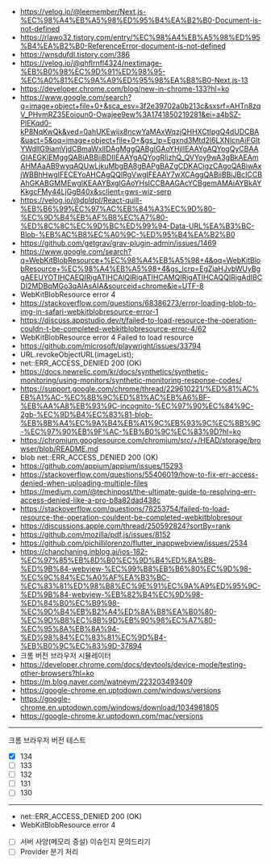 - https://velog.io/@leemember/Next.js-%EC%98%A4%EB%A5%98%ED%95%B4%EA%B2%B0-Document-is-not-defined
- https://rlawo32.tistory.com/entry/%EC%98%A4%EB%A5%98%ED%95%B4%EA%B2%B0-ReferenceError-document-is-not-defined
- https://wnsdufdl.tistory.com/386
- https://velog.io/@qhflrnfl4324/nextimage-%EB%B0%98%EC%9D%91%ED%98%95-%EC%A0%81%EC%9A%A9%ED%95%98%EA%B8%B0-Next.js-13
- https://developer.chrome.com/blog/new-in-chrome-133?hl=ko
- https://www.google.com/search?q=image+object+file+0+&sca_esv=3f2e39702a0b213c&sxsrf=AHTn8zqV_PHvmRZ35Eoioun0-Owajee9ew%3A1741850219281&ei=a4bSZ-PlEKqd0-kP8NqKwQk&ved=0ahUKEwijx8ncwYaMAxWqzjQHHXCtIpgQ4dUDCBA&uact=5&oq=image+object+file+0+&gs_lp=Egxnd3Mtd2l6LXNlcnAiFGltYWdlIG9iamVjdCBmaWxlIDAgMggQABgIGAoYHjIIEAAYgAQYogQyCBAAGIAEGKIEMggQABiABBiiBDIIEAAYgAQYogRIizhQ_QVYoy9wA3gBkAEAmAHMAaAB9wyqAQUwLjkuMbgBA8gBAPgBAZgCDKACigzCAgoQABiwAxjWBBhHwgIFECEYoAHCAgQQIRgVwgIFEAAY7wXCAggQABiiBBiJBcICCBAhGKABGMMEwgIKEAAYBxgIGAoYHsICCBAAGAcYCBgemAMAiAYBkAYKkgcFMy44LjGgB40x&sclient=gws-wiz-serp
- https://velog.io/@dpldpl/React-quill-%EB%B6%99%EC%97%AC%EB%84%A3%EC%9D%80-%EC%9D%B4%EB%AF%B8%EC%A7%80-%ED%8C%8C%EC%9D%BC%ED%99%94-Data-URL%EA%B3%BC-Blob-%EB%AC%B8%EC%A0%9C-%ED%95%B4%EA%B2%B0
- https://github.com/getgrav/grav-plugin-admin/issues/1469
- https://www.google.com/search?q=WebKitBlobResource+%EC%98%A4%EB%A5%98+4&oq=WebKitBlobResource+%EC%98%A4%EB%A5%98+4&gs_lcrp=EgZjaHJvbWUyBggAEEUYOTIHCAEQIRigATIHCAIQIRigATIHCAMQIRigATIHCAQQIRigAdIBCDI2MDBqMGo3qAIAsAIA&sourceid=chrome&ie=UTF-8
- WebKitBlobResource error 4
- https://stackoverflow.com/questions/68386273/error-loading-blob-to-img-in-safari-webkitblobresource-error-1
- https://discuss.appstudio.dev/t/failed-to-load-resource-the-operation-couldn-t-be-completed-webkitblobresource-error-4/62
- WebKitBlobResource error 4 Failed to load resource
- https://github.com/microsoft/playwright/issues/33794
- URL.revokeObjectURL(imageList);
- net::ERR_ACCESS_DENIED 200 (OK)
- https://docs.newrelic.com/kr/docs/synthetics/synthetic-monitoring/using-monitors/synthetic-monitoring-response-codes/
- https://support.google.com/chrome/thread/229610221/%ED%81%AC%EB%A1%AC-%EC%8B%9C%ED%81%AC%EB%A6%BF-%EB%AA%A8%EB%93%9C-incognito-%EC%97%90%EC%84%9C-2gb-%EC%9D%B4%EC%83%81-blob-%EB%8B%A4%EC%9A%B4%EB%A1%9C%EB%93%9C%EC%8B%9C-%EC%97%90%EB%9F%AC-%EB%B0%9C%EC%83%9D?hl=ko
- https://chromium.googlesource.com/chromium/src/+/HEAD/storage/browser/blob/README.md
- blob net::ERR_ACCESS_DENIED 200 (OK)
- https://github.com/appium/appium/issues/15293
- https://stackoverflow.com/questions/55406019/how-to-fix-err-access-denied-when-uploading-multiple-files
- https://medium.com/@techinpost/the-ultimate-guide-to-resolving-err-access-denied-like-a-pro-b8a82dad438c
- https://stackoverflow.com/questions/78253754/failed-to-load-resource-the-operation-couldent-be-completed-webkitblobresour
- https://discussions.apple.com/thread/250592824?sortBy=rank
- https://github.com/mozilla/pdf.js/issues/8152
- https://github.com/pichillilorenzo/flutter_inappwebview/issues/2534
- https://chanchaning.inblog.ai/ios-182-%EC%97%85%EB%8D%B0%EC%9D%B4%ED%8A%B8-%ED%9B%84-webview-%EC%99%B8%EB%B6%80%EC%9D%98-%EC%9C%84%EC%A0%AF%EA%B3%BC-%EC%83%81%ED%98%B8%EC%9E%91%EC%9A%A9%ED%95%9C-%ED%9B%84-webview-%EB%82%B4%EC%9D%98-%ED%84%B0%EC%B9%98-%EC%9D%B4%EB%B2%A4%ED%8A%B8%EA%B0%80-%EC%9D%B8%EC%8B%9D%EB%90%98%EC%A7%80-%EC%95%8A%EB%8A%94-%ED%98%84%EC%83%81%EC%9D%B4-%EB%B0%9C%EC%83%9D-37894
- 크롬 버전 브라우저 시뮬레이터
- https://developer.chrome.com/docs/devtools/device-mode/testing-other-browsers?hl=ko
- https://m.blog.naver.com/watneym/223203493409
- https://google-chrome.en.uptodown.com/windows/versions
- https://google-chrome.en.uptodown.com/windows/download/1034981805
- https://google-chrome.kr.uptodown.com/mac/versions

***

크롬 브라우저 버전 테스트
- [x] 134
- [ ] 133
- [ ] 132
- [ ] 131
- [ ] 130

*** 


- net::ERR_ACCESS_DENIED 200 (OK)
- WebKitBlobResource error 4


- [ ] 서버 사양(메모리 증설) 이슈인지 문의드리기
- [ ] Provider 분기 처리
